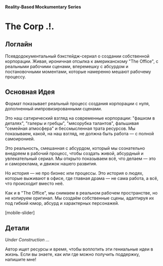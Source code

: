 #### Reality-Based Mockumentary Series

# The Corp .!.

## Логлайн

Псевдодокументальный бэкстейдж-сериал о создании собственной корпорации. Живая, ироничная отсылка к американскому "The Office", с реальными рабочими сценами, вперемешку с абсурдом и постановочными моментами, которые намеренно мешают рабочему процессу.

## Основная Идея

Формат показывает реальный процесс создания корпорации с нуля, дополненный импровизированными сценами.

Это наш сатирический взгляд на современные корпорации: "фашизм в деталях", "галеры и гребцы", "мясорубка талантов", фальшивая "семейная атмосфера" и бессмысленная трата ресурсов. Мы показываем, какой, на наш взгляд, не должна быть работа — с полной самоиронией.

Это реальность, смешанная с абсурдом, который мы сознательно внедряем в рабочий процесс, чтобы создать живой, абсурдный и увлекательный сериал. Мы открыто показываем всё, что делаем — это и самореклама, и движок нашего развития.

Но история — не про бизнес или процессы. Это история о людях, которые выживают в офисе, где главная драма — не сама работа, а всё, что происходит вместо неё.

Как и в "The Office", мы снимаем в реальном рабочем пространстве, но не копируем оригинал. Мы создаём собственные сцены, адаптируя их под гибкий юмор, абсурд и характерных персонажей.

[mobile-slider]

## Детали

*Under Construction ...*

Автор ищет ресурсы и время, чтобы воплотить эти гениальные идеи в жизнь. Если вы знаете, как или где можно получить поддержку, напишите мне!